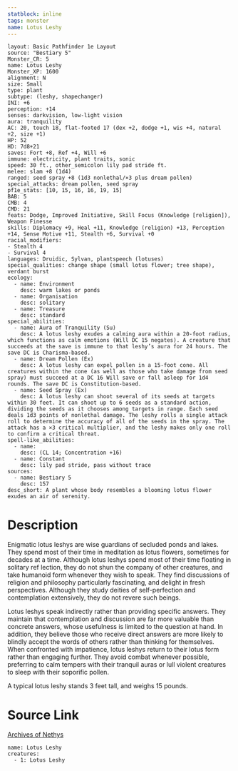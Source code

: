 ```yaml
---
statblock: inline
tags: monster
name: Lotus Leshy
---
```

```statblock
layout: Basic Pathfinder 1e Layout
source: "Bestiary 5"
Monster_CR: 5
name: Lotus Leshy
Monster_XP: 1600
alignment: N
size: Small
type: plant
subtype: (leshy, shapechanger)
INI: +6
perception: +14
senses: darkvision, low-light vision
aura: tranquility
AC: 20, touch 18, flat-footed 17 (dex +2, dodge +1, wis +4, natural +2, size +1)
HP: 52
HD: 7d8+21
saves: Fort +8, Ref +4, Will +6
immune: electricity, plant traits, sonic
speed: 30 ft., other_semicolon lily pad stride ft.
melee: slam +8 (1d4)
ranged: seed spray +8 (1d3 nonlethal/×3 plus dream pollen)
special_attacks: dream pollen, seed spray
pf1e_stats: [10, 15, 16, 16, 19, 15]
BAB: 5
CMB: 4
CMD: 21
feats: Dodge, Improved Initiative, Skill Focus (Knowledge [religion]), Weapon Finesse
skills: Diplomacy +9, Heal +11, Knowledge (religion) +13, Perception +14, Sense Motive +11, Stealth +6, Survival +0
racial_modifiers:
- Stealth 4
- Survival 4
languages: Druidic, Sylvan, plantspeech (lotuses)
special_qualities: change shape (small lotus flower; tree shape), verdant burst
ecology:
  - name: Environment
    desc: warm lakes or ponds
  - name: Organisation
    desc: solitary
  - name: Treasure
    desc: standard
special_abilities:
  - name: Aura of Tranquility (Su)
    desc: A lotus leshy exudes a calming aura within a 20-foot radius, which functions as calm emotions (Will DC 15 negates). A creature that succeeds at the save is immune to that leshy’s aura for 24 hours. The save DC is Charisma-based.
  - name: Dream Pollen (Ex)
    desc: A lotus leshy can expel pollen in a 15-foot cone. All creatures within the cone (as well as those who take damage from seed spray) must succeed at a DC 16 Will save or fall asleep for 1d4 rounds. The save DC is Constitution-based.
  - name: Seed Spray (Ex)
    desc: A lotus leshy can shoot several of its seeds at targets within 30 feet. It can shoot up to 6 seeds as a standard action, dividing the seeds as it chooses among targets in range. Each seed deals 1d3 points of nonlethal damage. The leshy rolls a single attack roll to determine the accuracy of all of the seeds in the spray. The attack has a ×3 critical multiplier, and the leshy makes only one roll to confirm a critical threat.
spell-like_abilities:
  - name:
    desc: (CL 14; Concentration +16)
  - name: Constant
    desc: lily pad stride, pass without trace
sources:
  - name: Bestiary 5
    desc: 157
desc_short: A plant whose body resembles a blooming lotus flower exudes an air of serenity.
```
# Description
Enigmatic lotus leshys are wise guardians of secluded ponds and lakes. They spend most of their time in meditation as lotus flowers, sometimes for decades at a time. Although lotus leshys spend most of their time floating in solitary ref lection, they do not shun the company of other creatures, and take humanoid form whenever they wish to speak. They find discussions of religion and philosophy particularly fascinating, and delight in fresh perspectives. Although they study deities of self-perfection and contemplation extensively, they do not revere such beings.

 Lotus leshys speak indirectly rather than providing specific answers. They maintain that contemplation and discussion are far more valuable than concrete answers, whose usefulness is limited to the question at hand. In addition, they believe those who receive direct answers are more likely to blindly accept the words of others rather than thinking for themselves. When confronted with impatience, lotus leshys return to their lotus form rather than engaging further. They avoid combat whenever possible, preferring to calm tempers with their tranquil auras or lull violent creatures to sleep with their soporific pollen.

 A typical lotus leshy stands 3 feet tall, and weighs 15 pounds.
# Source Link
[Archives of Nethys](https://aonprd.com/MonsterDisplay.aspx?ItemName=Lotus%20Leshy)
```encounter-table
name: Lotus Leshy
creatures:
  - 1: Lotus Leshy
```

